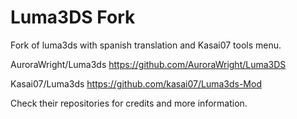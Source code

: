 # Luma3DS Fork
Fork of luma3ds with spanish translation and Kasai07 tools menu.

AuroraWright/Luma3ds https://github.com/AuroraWright/Luma3DS

Kasai07/Luma3ds https://github.com/kasai07/Luma3ds-Mod 

Check their repositories for credits and more information.
